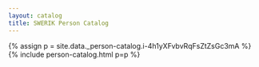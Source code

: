 ```yaml
---
layout: catalog
title: SWERIK Person Catalog
---
```

{% assign p = site.data._person-catalog.i-4h1yXFvbvRqFsZtZsGc3mA %}
{% include person-catalog.html p=p %}

